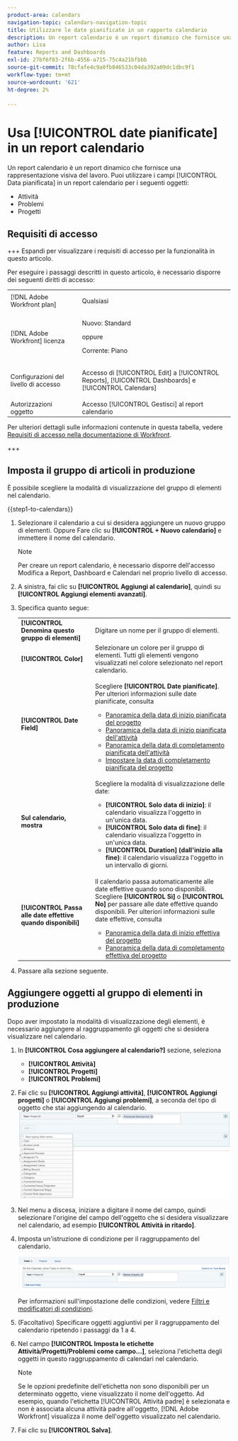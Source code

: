 ```yaml
---
product-area: calendars
navigation-topic: calendars-navigation-topic
title: Utilizzare le date pianificate in un rapporto calendario
description: Un report calendario è un report dinamico che fornisce una rappresentazione visiva del lavoro. È possibile utilizzare i campi Data pianificata in un report calendario per attività, problemi e progetti.
author: Lisa
feature: Reports and Dashboards
exl-id: 27bf6f03-2f6b-4556-a715-75c4a21bfbbb
source-git-commit: 78cfafe4c9a0fb846533c04da392a09dc1dbc9f1
workflow-type: tm+mt
source-wordcount: '621'
ht-degree: 2%

---
```


# Usa [!UICONTROL date pianificate] in un report calendario

<!--
<span class="preview">The highlighted information on this page refers to functionality not yet generally available. It is available only in the Preview Sandbox environment.</span> 
-->

Un report calendario è un report dinamico che fornisce una rappresentazione visiva del lavoro. Puoi utilizzare i campi [!UICONTROL Data pianificata] in un report calendario per i seguenti oggetti:

* Attività
* Problemi
* Progetti

## Requisiti di accesso

+++ Espandi per visualizzare i requisiti di accesso per la funzionalità in questo articolo.

Per eseguire i passaggi descritti in questo articolo, è necessario disporre dei seguenti diritti di accesso:

<table style="table-layout:auto"> 
 <col> 
 </col> 
 <col> 
 </col> 
 <tbody> 
  <tr> 
   <td role="rowheader">[!DNL Adobe Workfront plan]</td> 
   <td> <p>Qualsiasi</p> </td> 
  </tr> 
  <tr> 
   <td role="rowheader">[!DNL Adobe Workfront] licenza</td> 
   <td><p>Nuovo: Standard</p>
       <p>oppure</p>
       <p>Corrente: Piano</p></td> 
  </tr> 
  <tr> 
   <td role="rowheader">Configurazioni del livello di accesso</td> 
   <td> <p>Accesso di [!UICONTROL Edit] a [!UICONTROL Reports], [!UICONTROL Dashboards] e [!UICONTROL Calendars]</p></td> 
  </tr> 
  <tr> 
   <td role="rowheader">Autorizzazioni oggetto</td> 
   <td>Accesso [!UICONTROL Gestisci] al report calendario</td> 
  </tr> 
 </tbody> 
</table>

Per ulteriori dettagli sulle informazioni contenute in questa tabella, vedere [Requisiti di accesso nella documentazione di Workfront](/help/quicksilver/administration-and-setup/add-users/access-levels-and-object-permissions/access-level-requirements-in-documentation.md).

+++

## Imposta il gruppo di articoli in produzione

È possibile scegliere la modalità di visualizzazione del gruppo di elementi nel calendario.

{{step1-to-calendars}}

1. Selezionare il calendario a cui si desidera aggiungere un nuovo gruppo di elementi.
Oppure
Fare clic su **[!UICONTROL + Nuovo calendario]** e immettere il nome del calendario.

   >[!NOTE]
   >
   >Per creare un report calendario, è necessario disporre dell&#39;accesso Modifica a Report, Dashboard e Calendari nel proprio livello di accesso.

1. A sinistra, fai clic su **[!UICONTROL Aggiungi al calendario]**, quindi su **[!UICONTROL Aggiungi elementi avanzati]**.

1. Specifica quanto segue:

   <table style="table-layout:auto">
    <col>
    <col>
    <tbody>
     <tr>
      <td role="rowheader"><strong>[!UICONTROL Denomina questo gruppo di elementi]</strong></td>
      <td>Digitare un nome per il gruppo di elementi.</td>
     </tr>
     <tr>
      <td role="rowheader"><strong>[!UICONTROL Color]</strong></td>
      <td>Selezionare un colore per il gruppo di elementi. Tutti gli elementi vengono visualizzati nel colore selezionato nel report calendario.</td>
     </tr>
     <tr>
      <td role="rowheader"><strong>[!UICONTROL Date Field]</strong></td>
      <td><p>Scegliere <strong>[!UICONTROL Date pianificate]</strong>. Per ulteriori informazioni sulle date pianificate, consulta </p>
       <ul>
        <li><a href="../../../manage-work/projects/planning-a-project/project-planned-start-date.md" class="MCXref xref">Panoramica della data di inizio pianificata del progetto</a></li>
        <li><a href="../../../manage-work/tasks/task-information/task-planned-start-date.md" class="MCXref xref">Panoramica della data di inizio pianificata dell'attività</a></li>
        <li><a href="../../../manage-work/tasks/task-information/task-planned-completion-date.md" class="MCXref xref">Panoramica della data di completamento pianificata dell'attività</a></li>
        <li><a href="../../../manage-work/projects/planning-a-project/project-planned-completion-date.md" class="MCXref xref">Impostare la data di completamento pianificata del progetto</a><br></li>
       </ul></td>
     </tr>
     <tr>
      <td role="rowheader"><strong>Sul calendario, mostra</strong></td>
      <td><p>Scegliere la modalità di visualizzazione delle date:</p>
       <ul>
        <li><strong>[!UICONTROL Solo data di inizio]</strong>: il calendario visualizza l'oggetto in un'unica data.</li>
        <li><strong>[!UICONTROL Solo data di fine]</strong>: il calendario visualizza l'oggetto in un'unica data.</li>
        <li><strong>[!UICONTROL Duration] (dall'inizio alla fine)</strong>: il calendario visualizza l'oggetto in un intervallo di giorni.</li>
       </ul></td>
     </tr>
     <tr data-mc-conditions="">
      <td role="rowheader"><strong>[!UICONTROL Passa alle date effettive quando disponibili]</strong></td>
      <td><p>Il calendario passa automaticamente alle date effettive quando sono disponibili. <br>Scegliere <strong>[!UICONTROL Sì]</strong> o <strong>[!UICONTROL No]</strong> per passare alle date effettive quando disponibili. Per ulteriori informazioni sulle date effettive, consulta</p>
       <ul>
        <li><a href="../../../manage-work/projects/planning-a-project/project-actual-start-date.md" class="MCXref xref">Panoramica della data di inizio effettiva del progetto </a></li>
        <li><a href="../../../manage-work/projects/planning-a-project/project-actual-completion-date.md" class="MCXref xref">Panoramica della data di completamento effettiva del progetto </a></li>
       </ul></td>
     </tr>
    </tbody>
   </table>

1. Passare alla sezione seguente.

## Aggiungere oggetti al gruppo di elementi in produzione

Dopo aver impostato la modalità di visualizzazione degli elementi, è necessario aggiungere al raggruppamento gli oggetti che si desidera visualizzare nel calendario.

1. In **[!UICONTROL Cosa aggiungere al calendario?]** sezione, seleziona

   * **[!UICONTROL Attività]**
   * **[!UICONTROL Progetti]**
   * **[!UICONTROL Problemi]**

1. Fai clic su **[!UICONTROL Aggiungi attività]**, **[!UICONTROL Aggiungi progetti]** o **[!UICONTROL Aggiungi problemi]**, a seconda del tipo di oggetto che stai aggiungendo al calendario.
   ![Seleziona l&#39;oggetto per il calendario](assets/field-name.png)

1. Nel menu a discesa, iniziare a digitare il nome del campo, quindi selezionare l&#39;origine del campo dell&#39;oggetto che si desidera visualizzare nel calendario, ad esempio **[!UICONTROL Attività in ritardo]**.
1. Imposta un&#39;istruzione di condizione per il raggruppamento del calendario.

   ![Istruzione condizione](assets/condition-statement-calendar.png)

   Per informazioni sull&#39;impostazione delle condizioni, vedere [Filtri e modificatori di condizioni](../../../reports-and-dashboards/reports/reporting-elements/filter-condition-modifiers.md).

1. (Facoltativo) Specificare oggetti aggiuntivi per il raggruppamento del calendario ripetendo i passaggi da 1 a 4.
1. Nel campo **[!UICONTROL Imposta le etichette Attività/Progetti/Problemi come campo...]**, seleziona l&#39;etichetta degli oggetti in questo raggruppamento di calendari nel calendario.

   >[!NOTE]
   >
   >Se le opzioni predefinite dell&#39;etichetta non sono disponibili per un determinato oggetto, viene visualizzato il nome dell&#39;oggetto. Ad esempio, quando l&#39;etichetta [!UICONTROL Attività padre] è selezionata e non è associata alcuna attività padre all&#39;oggetto, [!DNL Adobe Workfront] visualizza il nome dell&#39;oggetto visualizzato nel calendario.

1. Fai clic su **[!UICONTROL Salva]**.

<!--

## Set up the group of items in Preview

You can choose how you want the group of items to display on your calendar.

{{step1-to-calendars}}

1. Select the calendar you want to add a new group of items to.
   Or
   Click **[!UICONTROL + New Calendar]** and enter the calendar name.

   >[!NOTE]
   >
   >You must have Edit access to Reports, Dashboards, and Calendars in your access level to create a calendar report.

1. On the left, click **[!UICONTROL Add to Calendar]**, then click **[!UICONTROL Add advanced items]**.

1. Specify the following:

   <table style="table-layout:auto">
    <col>
    <col>
    <tbody>
     <tr>
      <td role="rowheader"><strong>[!UICONTROL Name this group of items]</strong></td>
      <td>Type a name for the group of items.</td>
     </tr>
     <tr>
      <td role="rowheader"><strong>[!UICONTROL Color]</strong></td>
      <td>Select a color for the group of items. All items display in the selected color on the calendar report.</td>
     </tr>
     <tr>
      <td role="rowheader"><strong>[!UICONTROL Date Field]</strong></td>
      <td><p>Choose <strong>[!UICONTROL Planned dates]</strong>. For more information on planned dates, see </p>
       <ul>
        <li><a href="../../../manage-work/projects/planning-a-project/project-planned-start-date.md" class="MCXref xref">Overview of the project Planned Start Date</a></li>
        <li><a href="../../../manage-work/tasks/task-information/task-planned-start-date.md" class="MCXref xref">Overview of the task Planned Start Date</a></li>
        <li><a href="../../../manage-work/tasks/task-information/task-planned-completion-date.md" class="MCXref xref">Overview of the task Planned Completion Date</a></li>
        <li><a href="../../../manage-work/projects/planning-a-project/project-planned-completion-date.md" class="MCXref xref">Set the project Planned Completion Date</a><br></li>
       </ul></td>
     </tr>
     <tr>
      <td role="rowheader"><strong>On the calendar, show</strong></td>
      <td><p>Choose how you want the dates to show:</p>
       <ul>
        <li><strong>[!UICONTROL Start Date Only]</strong>: The calendar displays the object on a single date.</li>
        <li><strong>[!UICONTROL End Date Only]</strong>: The calendar displays the object on a single date.</li>
        <li><strong>[!UICONTROL Duration] (Start to End)</strong>: The calendar displays the object over a span of days.</li>
       </ul></td>
     </tr>
     <tr data-mc-conditions="">
      <td role="rowheader"><strong>[!UICONTROL Switch to actual dates when available]</strong></td>
      <td><p>The calendar automatically switches to actual dates when they are available. <br>Choose <strong>[!UICONTROL Yes]</strong> or <strong>[!UICONTROL No]</strong> to switch to actual dates when available. For more information on Actual Dates, see</p>
       <ul>
        <li><a href="../../../manage-work/projects/planning-a-project/project-actual-start-date.md" class="MCXref xref">Overview of the project Actual Start Date </a></li>
        <li><a href="../../../manage-work/projects/planning-a-project/project-actual-completion-date.md" class="MCXref xref">Overview of the project Actual Completion Date </a></li>
       </ul></td>
     </tr>
    </tbody>
   </table>

1. Continue to the following section.

## Add objects to the group of items in Preview

After you set up how you want items to display, you need to add the objects you want to see on the calendar to the grouping.

1. In the **[!UICONTROL What would you like to add to the calendar?]** section, select

   * **[!UICONTROL Tasks]**
   * **[!UICONTROL Projects]**
   * **[!UICONTROL Issues]**

1. Click **[!UICONTROL Add Tasks]**, **[!UICONTROL Add Projects]**, or **[!UICONTROL Add Issues]**, depending on the object type you are adding to the calendar.
   ![Select object for calendar](assets/field-name.png)

1. In the drop-down menu, begin typing the field name, then select the field source of the object you want to display on the calendar (for example, **[!UICONTROL Late Tasks]**).
1. Set a condition statement for the calendar grouping.

   ![Condition statement](assets/condition-statement-calendar.png)

   To learn about setting conditions, see [Filter and condition modifiers](../../../reports-and-dashboards/reports/reporting-elements/filter-condition-modifiers.md).

1. (Optional) Specify additional objects for the calendar grouping by repeating Steps 1-4.
1. In the **[!UICONTROL Set the Tasks/Projects/Issues labels to be the...]** field, select how the objects in this calendar grouping are labeled in the calendar.

   >[!NOTE]
   >
   >If the default label options are not available for a certain object, the object name is shown instead. For example, when the [!UICONTROL Parent Task] label is selected and there is no parent task associated with the object, [!DNL Adobe Workfront] displays the object name you are viewing in the calendar.

1. Click **[!UICONTROL Save]**. 

-->